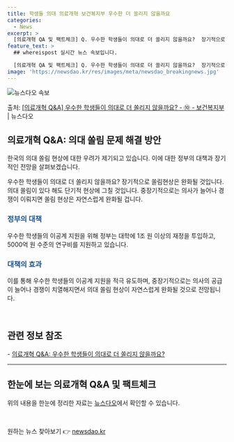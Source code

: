 ```yaml
---
title: 학생들 의대 의료개혁 보건복지부 우수한 더 쏠리지 않을까요
categories:
  - News
excerpt: >
  [의료개혁 QA 및 팩트체크] Q. 우수한 학생들이 의대로 더 쏠리지 않을까요?  장기적으로 쏠림현상은 완화…
feature_text: >
  ## whereispost 실시간 뉴스 속보입니다.

  [의료개혁 QA 및 팩트체크] Q. 우수한 학생들이 의대로 더 쏠리지 않을까요?  장기적으로 쏠림현상은 완화…
image: 'https://newsdao.kr/res/images/meta/newsdao_breakingnews.jpg'
---
```


![뉴스다오 속보](https://newsdao.kr/res/images/meta/newsdao_breakingnews.jpg)

<p>출처: <a href="https://newsdao.kr/3440" rel="dofollow">[의료개혁 Q&A] 우수한 학생들이 의대로 더 쏠리지 않을까요? - ⑩ - 보건복지부</a> | 뉴스다오</p>

<h2 data-ke-size="size26">의료개혁 Q&A: 의대 쏠림 문제 해결 방안</h2>
한국의 의대 쏠림 현상에 대한 우려가 제기되고 있습니다. 이에 대한 정부의 대책과 장기적인 전망을 살펴보겠습니다.

<p data-ke-size="size16">우수한 학생들이 의대로 더 쏠리지 않을까요? 장기적으로 쏠림현상은 완화될 것입니다. 의대 쏠림이 있다 해도 단기적 현상에 그칠 것입니다. 중장기적으로는 의사가 늘어나 경쟁이 이뤄지면 쏠림 현상은 자연스럽게 완화될 겁니다.</p>

<h3><b><span style="color: #1a5490;">정부의 대책</span></b></h3>
우수한 학생들의 이공계 지원을 위해 정부는 대학에 1조 원 이상의 재정을 투입하고, 5000억 원 수준의 연구비를 지원하고 있습니다.

<h3><b><span style="color: #1a5490;">대책의 효과</span></b></h3>
이를 통해 우수한 학생들의 이공계 지원을 적극 유도하며, 중장기적으로는 의사의 공급이 늘어나 경쟁이 치열해지면서 의대 쏠림 현상이 자연스럽게 완화될 것으로 전망됩니다.

<p data-ke-size="size16">&nbsp;</p>

<h2 data-ke-size="size26">관련 정보 참조</h2>
- <a href="https://newsdao.kr/3440">의료개혁 Q&A: 우수한 학생들이 의대로 더 쏠리지 않을까요?</a>

<hr>

<h2 data-ke-size="size26">한눈에 보는 의료개혁 Q&A 및 팩트체크</h2>
위의 내용을 한눈에 정리한 자료는 <a href="https://newsdao.kr/3440">뉴스다오</a>에서 확인할 수 있습니다.

<p data-ke-size="size16">&nbsp;</p> 

원하는 뉴스 찾아보기 👉 <a href="https://newsdao.kr" rel="dofollow">newsdao.kr</a>


